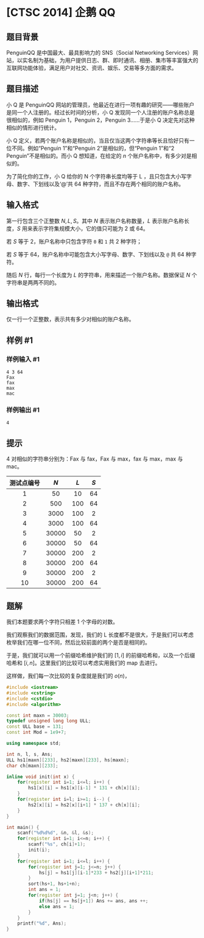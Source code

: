 # [CTSC 2014] 企鹅 QQ

## 题目背景

PenguinQQ 是中国最大、最具影响力的 SNS（Social Networking Services）网站，以实名制为基础，为用户提供日志、群、即时通讯、相册、集市等丰富强大的互联网功能体验，满足用户对社交、资讯、娱乐、交易等多方面的需求。

## 题目描述

小 Q 是 PenguinQQ 网站的管理员，他最近在进行一项有趣的研究——哪些账户是同一个人注册的。经过长时间的分析，小 Q 发现同一个人注册的账户名称总是很相似的，例如 Penguin 1，Penguin 2，Penguin 3……于是小 Q 决定先对这种相似的情形进行统计。

小 Q 定义，若两个账户名称是相似的，当且仅当这两个字符串等长且恰好只有一位不同。例如“Penguin 1”和“Penguin 2”是相似的，但“Penguin 1”和“2 Penguin”不是相似的。而小 Q 想知道，在给定的 $n$ 个账户名称中，有多少对是相似的。

为了简化你的工作，小 Q 给你的 N 个字符串长度均等于 L ，且只包含大小写字母、数字、下划线以及‘@’共 64 种字符，而且不存在两个相同的账户名称。

## 输入格式

第一行包含三个正整数 $N,L,S$。其中 $N$ 表示账户名称数量，$L$ 表示账户名称长度，$S$ 用来表示字符集规模大小，它的值只可能为 $2$ 或 $64$。

若 $S$ 等于 $2$，账户名称中只包含字符 `0` 和 `1` 共 $2$ 种字符；

若 $S$ 等于 $64$，账户名称中可能包含大小写字母、数字、下划线以及 `@` 共 $64$ 种字符。

随后 $N$ 行，每行一个长度为 $L$ 的字符串，用来描述一个账户名称。数据保证 $N$ 个字符串是两两不同的。

## 输出格式

仅一行一个正整数，表示共有多少对相似的账户名称。

## 样例 #1

### 样例输入 #1

```
4 3 64
Fax
fax
max
mac
```

### 样例输出 #1

```
4
```

## 提示

$4$ 对相似的字符串分别为：Fax 与 fax，Fax 与 max，fax 与 max，max 与 mac。

测试点编号| $N$ | $L$ | $S$
:-:|:-:|:-:|:-:
$1$ | $50$ | $10$ | $64$
$2$ | $500$ | $100$ | $64$
$3$ | $3000$ | $100$ | $2$
$4$ | $3000$ | $100$ | $64$
$5$ | $30000$ | $50$ | $2$
$6$ | $30000$ | $50$ | $64$
$7$ | $30000$ | $200$ | $2$
$8$ | $30000$ | $200$ | $64$
$9$ | $30000$ | $200$ | $2$
$10$ | $30000$ | $200$ | $64$
## 题解
我们本题要求两个字符只相差 1 个字母的对数。

我们观察我们的数据范围，发现，我们的 L 长度都不是很大，于是我们可以考虑枚举我们在哪一位不同，然后比较前面的两个是否是相同的。

于是，我们就可以用一个前缀哈希维护我们的 $[1,i]$ 的前缀哈希和，以及一个后缀哈希和 $[i,n]$。这里我们的比较可以考虑实用我们的 map 去进行。

这样做，我们每一次比较的复杂度就是我们的 $o(n)$，

```cpp
#include <iostream>
#include <cstring>
#include <cstdio>
#include <algorithm>

const int maxn = 30003;
typedef unsigned long long ULL;
const ULL base = 131;
const int Mod = 1e9+7;

using namespace std;

int n, l, s, Ans;
ULL hs1[maxn][233], hs2[maxn][233], hs[maxn];
char ch[maxn][233];

inline void init(int x) {
	for(register int i=1; i<=l; i++) {
		hs1[x][i] = hs1[x][i-1] * 131 + ch[x][i];
	}
	for(register int i=l; i>=1; i--) {
		hs2[x][i] = hs2[x][i+1] * 137 + ch[x][i];
	}
}

int main() {
	scanf("%d%d%d", &n, &l, &s);
	for(register int i=1; i<=n; i++) {
		scanf("%s", ch[i]+1);
		init(i);
	}
	for(register int i=1; i<=l; i++) {
		for(register int j=1; j<=n; j++) {
			hs[j] = hs1[j][i-1]*233 + hs2[j][i+1]*211;
		}
		sort(hs+1, hs+1+n);
		int ans = 1;
		for(register int j=1; j<n; j++) {
			if(hs[j] == hs[j+1]) Ans += ans, ans ++;
			else ans = 1;
		}
	}
	printf("%d", Ans);
}
```